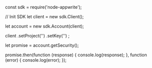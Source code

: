 const sdk = require('node-appwrite');

// Init SDK
let client = new sdk.Client();

let account = new sdk.Account(client);

client
    .setProject('')
    .setKey('')
;

let promise = account.getSecurity();

promise.then(function (response) {
    console.log(response);
}, function (error) {
    console.log(error);
});